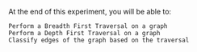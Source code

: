  At the end of this experiment, you will be able to:

    Perform a Breadth First Traversal on a graph
    Perform a Depth First Traversal on a graph
    Classify edges of the graph based on the traversal

